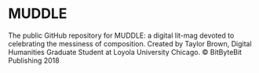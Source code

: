 # MUDDLE
The public GitHub repository for MUDDLE: a digital lit-mag devoted to celebrating the messiness of composition. Created by Taylor Brown, Digital Humanities Graduate Student at Loyola University Chicago. © BitByteBit Publishing 2018 
